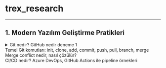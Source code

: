 # trex_research
***

## 1. Modern Yazılım Geliştirme Pratikleri

<details>
<summary> Git nedir? GitHub nedir
 deneme 1
<summary> Temel Git komutları: init, clone, add, commit, push, pull, branch, merge
  
<summary> Merge conflict nedir, nasıl çözülür?
  
<summary> CI/CD nedir? Azure DevOps, GitHub Actions ile pipeline örnekleri
